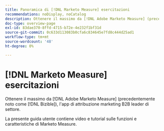 ```yaml
---
title: Panoramica di [!DNL Marketo Measure] esercitazioni
recommendations: noDisplay, noCatalog
description: Ottenere il massimo da [!DNL Adobe Marketo Measure] (precedentemente noto come [!DNL Bizible]), l'app di attribuzione marketing B2B leader di settore.
doc-type: overview-page
exl-id: 83dae370-8ffd-4715-b72e-4e232f1bf31d
source-git-commit: 0c633d113083b0cfa6c834645e7fd8c444d25ad1
workflow-type: tm+mt
source-wordcount: '48'
ht-degree: 0%

---
```


# [!DNL Marketo Measure] esercitazioni

Ottenere il massimo da [!DNL Adobe Marketo Measure] (precedentemente noto come [!DNL Bizible]), l&#39;app di attribuzione marketing B2B leader di settore.

La presente guida utente contiene video e tutorial sulle funzioni e caratteristiche di Marketo Measure.

<div id="recs-overview-body-1"></div>
<div id="recs-overview-body-2"></div>
<div id="recs-overview-body-3"></div>
<div id="recs-overview-body-4"></div>
<div id="recs-overview-body-5"></div>
<div id="recs-overview-body-6"></div>
